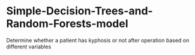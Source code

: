 # Simple-Decision-Trees-and-Random-Forests-model</br>

Determine whether a patient has kyphosis or not after operation based on  different variables
